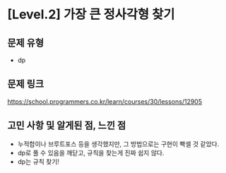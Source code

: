 # [Level.2] 가장 큰 정사각형 찾기

## 문제 유형
- dp

## 문제 링크
https://school.programmers.co.kr/learn/courses/30/lessons/12905

## 고민 사항 및 알게된 점, 느낀 점
- 누적합이나 브루트포스 등을 생각했지만, 그 방법으로는 구현이 빡셀 것 같았다.
- dp로 풀 수 있음을 깨닫고, 규칙을 찾는게 진짜 쉽지 않다.
- dp는 규칙 찾기!


